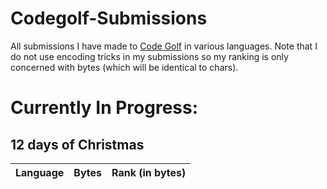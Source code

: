 
# Codegolf-Submissions
All submissions I have made to [Code Golf](https://code.golf/) in various languages. Note that I do not use encoding tricks in my submissions so my ranking is only concerned with bytes (which will be identical to chars).
# Currently In Progress:
## 12 days of Christmas
| Language | Bytes | Rank (in bytes)
|:---:|:---:|:---:|
